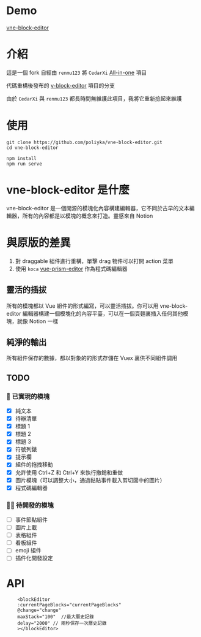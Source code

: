 # Demo

[vne-block-editor](https://vne-block-editor.poliyka.xyz)

# 介紹

這是一個 fork 自經由 `renmu123` 將 `CedarXi` [All-in-one](https://github.com/CedarXi/All-in-one) 項目

代碼重構後發布的 [v-block-editor](https://github.com/renmu123/v-block-editor) 項目的分支

由於 `CedarXi` 與 `renmu123` 都長時間無維護此項目，我將它重新撿起來維護

# 使用

```
git clone https://github.com/poliyka/vne-block-editor.git
cd vne-block-editor

npm install
npm run serve
```

# vne-block-editor 是什麼

vne-block-editor 是一個開源的模塊化內容構建編輯器，它不同於古早的文本編輯器，所有的內容都是以模塊的概念來打造。靈感來自 Notion

# 與原版的差異

1. 對 draggable 組件進行重構，單擊 drag 物件可以打開 action 菜單
2. 使用 `koca` [vue-prism-editor](https://github.com/koca/vue-prism-editor) 作為程式碼編輯器

## 靈活的插拔

所有的模塊都以 Vue 組件的形式編寫，可以靈活插拔。你可以用 vne-block-editor 編輯器構建一個模塊化的內容平臺，可以在一個頁麵裏插入任何其他模塊，就像 Notion 一樣

## 純淨的輸出

所有組件保存的數據，都以對象的的形式存儲在 Vuex 裏供不同組件調用

## TODO

### 👏 已實現的模塊

- [x] 純文本
- [x] 待辦清單
- [x] 標題 1
- [x] 標題 2
- [x] 標題 3
- [x] 符號列錶
- [x] 提示欄
- [x] 組件的拖拽移動
- [x] 允許使用 Ctrl+Z 和 Ctrl+Y 來執行撤銷和重做
- [x] 圖片模塊（可以調整大小，通過黏貼事件載入剪切闆中的圖片）
- [x] 程式碼編輯器

### 🧑‍💻 待開發的模塊

- [ ] 事件節點組件
- [ ] 圖片上載
- [ ] 表格組件
- [ ] 看板組件
- [ ] emoji 組件
- [ ] 插件化開發設定

# API

```
    <blockEditor
    :currentPageBlocks="currentPageBlocks"
    @change="change"
    maxStack="100"  //最大曆史記錄
    delay="2000" // 兩秒保存一次曆史記錄
    ></blockEditor>
```
